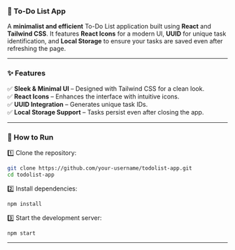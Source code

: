 ### 📌 To-Do List App  

A **minimalist and efficient** To-Do List application built using **React** and **Tailwind CSS**. It features **React Icons** for a modern UI, **UUID** for unique task identification, and **Local Storage** to ensure your tasks are saved even after refreshing the page.  

---

### ✨ Features  
✅ **Sleek & Minimal UI** – Designed with Tailwind CSS for a clean look.  
✅ **React Icons** – Enhances the interface with intuitive icons.  
✅ **UUID Integration** – Generates unique task IDs.  
✅ **Local Storage Support** – Tasks persist even after closing the app.  

---

### 🚀 How to Run  
1️⃣ Clone the repository:  
   ```bash
   git clone https://github.com/your-username/todolist-app.git
   cd todolist-app
   ```  
2️⃣ Install dependencies:  
   ```bash
   npm install
   ```  
3️⃣ Start the development server:  
   ```bash
   npm start
   ```  

---
